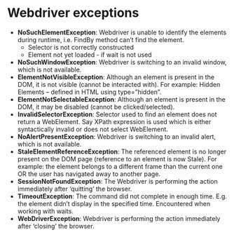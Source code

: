 # Webdriver exceptions 

- **NoSuchElementException**: Webdriver is unable to identify the elements during runtime, i.e. FindBy method can’t find the element.
   - Selector is not correctly constructed
   - Element not yet loaded - if wait is not used 
- **NoSuchWindowException**: Webdriver is switching to an invalid window, which is not available.
- **ElementNotVisibleException**: Although an element is present in the DOM, it is not visible (cannot be interacted with). For example: Hidden Elements – defined in HTML using type=”hidden”.
- **ElementNotSelectableException**: Although an element is present in the DOM, it may be disabled (cannot be clicked/selected).
- **InvalidSelectorException**: Selector used to find an element does not return a WebElement. Say XPath expression is used which is either syntactically invalid or does not select WebElement.
- **NoAlertPresentException**: Webdriver is switching to an invalid alert, which is not available.
- **StaleElementReferenceException**: The referenced element is no longer present on the DOM page (reference to an element is now Stale). For example: the element belongs to a different frame than the current one OR the user has navigated away to another page.
- **SessionNotFoundException**: The Webdriver is performing the action immediately after ‘quitting’ the browser.
- **TimeoutException**: The command did not complete in enough time. E.g. the element didn’t display in the specified time. Encountered when working with waits.
- **WebDriverException**: Webdriver is performing the action immediately after ‘closing’ the browser.

